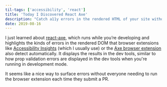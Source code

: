 ```yaml
---
til-tags: ['accessibility', 'react']
title: 'Today I Discovered React Axe'
description: "Catch a11y errors in the rendered HTML of your site without an extension" 
date: 2019-08-16
---
```


I just learned about [react-axe](https://github.com/dequelabs/react-axe), which runs while you’re developing and highlights the kinds of errors in the rendered DOM that browser extensions like [Accessibility Insights](https://accessibilityinsights.io/) (which I usually use) or the [Axe browser extension](https://www.deque.com/axe/) also detect automatically. It displays the results in the dev tools, similar to how prop validation errors are displayed in the dev tools when you're running in development mode.

It seems like a nice way to surface errors without everyone needing to run the browser extension each time they submit a PR.